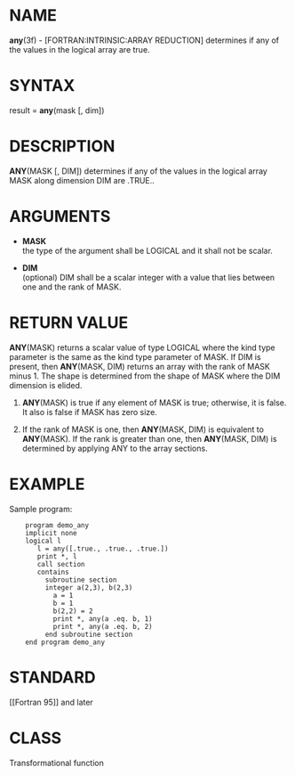 # NAME

**any**(3f) - \[FORTRAN:INTRINSIC:ARRAY REDUCTION\] determines if any of
the values in the logical array are true.

# SYNTAX

result = **any**(mask \[, dim\])

# DESCRIPTION

**ANY**(MASK \[, DIM\]) determines if any of the values in the logical
array MASK along dimension DIM are .TRUE..

# ARGUMENTS

  - **MASK**  
    the type of the argument shall be LOGICAL and it shall not be
    scalar.

  - **DIM**  
    (optional) DIM shall be a scalar integer with a value that lies
    between one and the rank of MASK.

# RETURN VALUE

**ANY**(MASK) returns a scalar value of type LOGICAL where the kind type
parameter is the same as the kind type parameter of MASK. If DIM is
present, then **ANY**(MASK, DIM) returns an array with the rank of MASK
minus 1. The shape is determined from the shape of MASK where the DIM
dimension is elided.

1.  **ANY**(MASK) is true if any element of MASK is true; otherwise, it
    is false. It also is false if MASK has zero size.

2.  If the rank of MASK is one, then **ANY**(MASK, DIM) is equivalent to
    **ANY**(MASK). If the rank is greater than one, then **ANY**(MASK,
    DIM) is determined by applying ANY to the array sections.

# EXAMPLE

Sample program:

``` 
    program demo_any
    implicit none
    logical l
       l = any([.true., .true., .true.])
       print *, l
       call section
       contains
         subroutine section
         integer a(2,3), b(2,3)
           a = 1
           b = 1
           b(2,2) = 2
           print *, any(a .eq. b, 1)
           print *, any(a .eq. b, 2)
         end subroutine section
    end program demo_any
```

# STANDARD

\[\[Fortran 95\]\] and later

# CLASS

Transformational function
